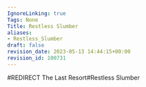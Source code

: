 ```yaml
---
IgnoreLinking: true
Tags: None
Title: Restless Slumber
aliases:
- Restless_Slumber
draft: false
revision_date: 2023-05-13 14:44:15+00:00
revision_id: 100731
---
```


#REDIRECT The Last Resort#Restless Slumber